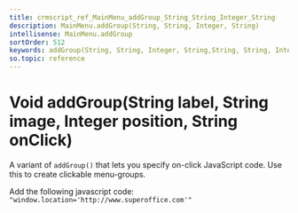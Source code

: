 ```yaml
---
title: crmscript_ref_MainMenu_addGroup_String_String_Integer_String
description: MainMenu.addGroup(String, String, Integer, String)
intellisense: MainMenu.addGroup
sortOrder: 512
keywords: addGroup(String, String, Integer, String,String, String, Integer, String,String, String, Integer, String,String, String, Integer, String)
so.topic: reference
---
```


# Void addGroup(String label, String image, Integer position, String onClick)

A variant of `addGroup()` that lets you specify on-click JavaScript code. Use this to create clickable menu-groups.

Add the following javascript code: `"window.location='http://www.superoffice.com'"`
